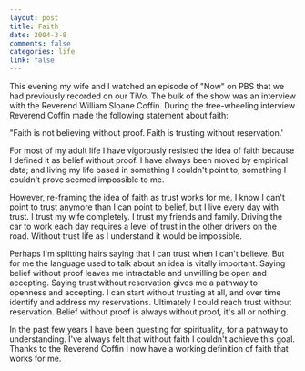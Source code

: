 ```yaml
--- 
layout: post
title: Faith
date: 2004-3-8
comments: false
categories: life
link: false
---
```

This evening my wife and I watched an episode of "Now" on PBS that we had previously recorded on our TiVo. The bulk of the show was an interview with the Reverend William Sloane Coffin. During the free-wheeling interview Reverend Coffin made the following statement about faith:

"Faith is not believing without proof. Faith is trusting without reservation.'

For most of my adult life I have vigorously resisted the idea of faith because I defined it as belief without proof. I have always been moved by empirical data; and living my life based in something I couldn't point to, something I couldn't prove seemed impossible to me.

However, re-framing the idea of faith as trust works for me. I know I can't point to trust anymore than I can point to belief, but I live every day with trust. I trust my wife completely. I trust my friends and family. Driving the car to work each day requires a level of trust in the other drivers on the road. Without trust life as I understand it would be impossible.

Perhaps I'm splitting hairs saying that I can trust when I can't believe. But for me the language used to talk about an idea is vitally important. Saying belief without proof leaves me intractable and unwilling be open and accepting. Saying trust without reservation gives me a pathway to openness and accepting. I can start without trusting at all, and over time identify and address my reservations. Ultimately I could reach trust without reservation. Belief without proof is always without proof, it's all or nothing.

In the past few years I have been questing for spirituality, for a pathway to understanding. I've always felt that without faith I couldn't achieve this goal. Thanks to the Reverend Coffin I now have a working definition of faith that works for me.
